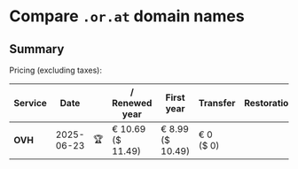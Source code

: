 # Compare `.or.at` domain names

## Summary

Pricing (excluding taxes):

| Service | Date |  | / Renewed year | First year | Transfer | Restoration |
|--|--|--|--|--|--|--|
| **OVH** | 2025-06-23 | 🏆 | € 10.69<br>($ 11.49) | € 8.99<br>($ 10.49) | € 0<br>($ 0) |  |
